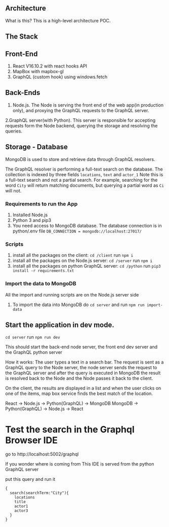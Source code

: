 ## Architecture

What is this? This is a high-level architecture POC.

## The Stack

## Front-End

1. React V16.10.2 with react hooks API
2. MapBox with mapbox-gl
3. GraphQL (custom hook) using windows.fetch

## Back-Ends

1. Node.js. The Node is serving the front end of the web app(in production only), and proxying the GraphQL requests to the GraphQL server.

2.GraphQL server(with Python). This server is responsible for accepting requests form the Node backend, querying the storage and resolving the queries.

## Storage - Database

MongoDB is used to store and retrieve data through GraphQL resolvers.

The GraphQL resolver is performing a full-text search on the database. The collection is indexed by three fields `locations`, `text` and `actor_1`
Note this is a full-text search and not a partial search. For example, searching for the word `City` will return matching documents, but querying a partial word as `Ci` will not.

### Requirements to run the App

1. Installed Node.js
1. Python 3 and pip3
1. You need access to MongoDB database. The database connection is in python/.env file `DB_CONNECTION = mongodb://localhost:27017/`

### Scripts

1. install all the packages on the client:
   `cd /client` run `npm i`
2. install all the packages on the Node.js server:
   `cd /server` run `npm i`
3. install all the packages on python GraphQL server:
   `cd /python` run `pip3 install -r requirements.txt`

### Import the data to MongoDB

All the import and running scripts are on the Node.js server side

1. To import the data into MongoDB do `cd server` and run `npm run import-data`

## Start the application in dev mode.

`cd server` run `npm run dev`

This should start the back-end node server, the front end dev server and the GraphQL python server

How it works:
The user types a text in a search bar. The request is sent as a GraphQL query to the Node server, the node server sends the request to the GraphQL server and after the query is executed in MongoDB the result is resolved back to the Node and the Node passes it back to the client.

On the client, the results are displayed in a list and when the user clicks on one of the items, map box service finds the best match of the location.

React -> Node.js -> Python(GraphQL) -> MongoDB
MongoDB -> Python(GraphQL) -> Node.js -> React

# Test the search in the Graphql Browser IDE

go to http://localhost:5002/graphql

If you wonder where is coming from This IDE is served from the python GraphQL server

put this query and run it

```
{
  search(searchTerm:"City"){
    locations
    title
    actor1
    actor3
  }
}
```
